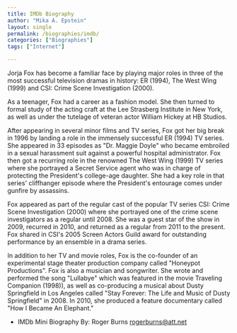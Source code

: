 ```yaml
---
title: IMDb Biography
author: "Mika A. Epstein"
layout: single
permalink: /biographies/imdb/
categories: ["Biographies"]
tags: ["Internet"]

---
```


Jorja Fox has become a familiar face by playing major roles in three of the most successful television dramas in history: ER (1994), The West Wing (1999) and CSI: Crime Scene Investigation (2000).

As a teenager, Fox had a career as a fashion model. She then turned to formal study of the acting craft at the Lee Strasberg Institute in New York, as well as under the tutelage of veteran actor William Hickey at HB Studios.

After appearing in several minor films and TV series, Fox got her big break in 1996 by landing a role in the immensely successful ER (1994) TV series. She appeared in 33 episodes as "Dr. Maggie Doyle" who became embroiled in a sexual harassment suit against a powerful hospital administrator. Fox then got a recurring role in the renowned The West Wing (1999) TV series where she portrayed a Secret Service agent who was in charge of protecting the President's college-age daughter. She had a key role in that series' cliffhanger episode where the President's entourage comes under gunfire by assassins.

Fox appeared as part of the regular cast of the popular TV series CSI: Crime Scene Investigation (2000) where she portrayed one of the crime scene investigators as a regular until 2008. She was a guest star of the show in 2009, recurred in 2010, and returned as a regular from 2011 to the present. Fox shared in CSI's 2005 Screen Actors Guild award for outstanding performance by an ensemble in a drama series.

In addition to her TV and movie roles, Fox is the co-founder of an experimental stage theater production company called "Honeypot Productions". Fox is also a musician and songwriter. She wrote and performed the song "Lullabye" which was featured in the movie Traveling Companion (1998)), as well as co-producing a musical about Dusty Springfield in Los Angeles called "Stay Forever: The Life and Music of Dusty Springfield" in 2008. In 2010, she produced a feature documentary called "How I Became An Elephant."

- IMDb Mini Biography By: Roger Burns <rogerburns@att.net>
